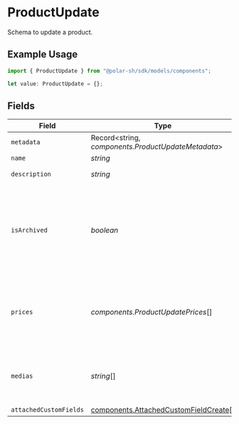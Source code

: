 # ProductUpdate

Schema to update a product.

## Example Usage

```typescript
import { ProductUpdate } from "@polar-sh/sdk/models/components";

let value: ProductUpdate = {};
```

## Fields

| Field                                                                                                                                                                                                   | Type                                                                                                                                                                                                    | Required                                                                                                                                                                                                | Description                                                                                                                                                                                             |
| ------------------------------------------------------------------------------------------------------------------------------------------------------------------------------------------------------- | ------------------------------------------------------------------------------------------------------------------------------------------------------------------------------------------------------- | ------------------------------------------------------------------------------------------------------------------------------------------------------------------------------------------------------- | ------------------------------------------------------------------------------------------------------------------------------------------------------------------------------------------------------- |
| `metadata`                                                                                                                                                                                              | Record<string, *components.ProductUpdateMetadata*>                                                                                                                                                      | :heavy_minus_sign:                                                                                                                                                                                      | N/A                                                                                                                                                                                                     |
| `name`                                                                                                                                                                                                  | *string*                                                                                                                                                                                                | :heavy_minus_sign:                                                                                                                                                                                      | N/A                                                                                                                                                                                                     |
| `description`                                                                                                                                                                                           | *string*                                                                                                                                                                                                | :heavy_minus_sign:                                                                                                                                                                                      | The description of the product.                                                                                                                                                                         |
| `isArchived`                                                                                                                                                                                            | *boolean*                                                                                                                                                                                               | :heavy_minus_sign:                                                                                                                                                                                      | Whether the product is archived. If `true`, the product won't be available for purchase anymore. Existing customers will still have access to their benefits, and subscriptions will continue normally. |
| `prices`                                                                                                                                                                                                | *components.ProductUpdatePrices*[]                                                                                                                                                                      | :heavy_minus_sign:                                                                                                                                                                                      | List of available prices for this product. If you want to keep existing prices, include them in the list as an `ExistingProductPrice` object.                                                           |
| `medias`                                                                                                                                                                                                | *string*[]                                                                                                                                                                                              | :heavy_minus_sign:                                                                                                                                                                                      | List of file IDs. Each one must be on the same organization as the product, of type `product_media` and correctly uploaded.                                                                             |
| `attachedCustomFields`                                                                                                                                                                                  | [components.AttachedCustomFieldCreate](../../models/components/attachedcustomfieldcreate.md)[]                                                                                                          | :heavy_minus_sign:                                                                                                                                                                                      | N/A                                                                                                                                                                                                     |